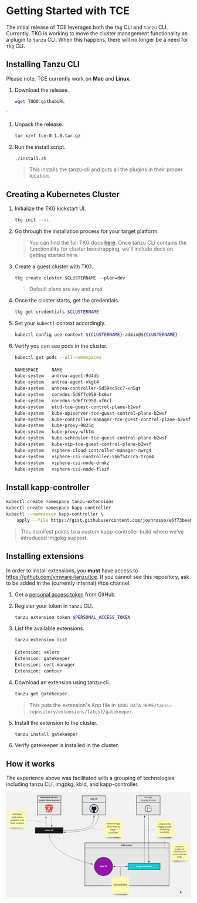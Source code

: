 # Getting Started with TCE

The initial release of TCE leverages both the `tkg` CLI and `tanzu` CLI.
Currently, TKG is working to move the cluster management functionality as a
plugin to `tanzu` CLI. When this happens, there will no longer be a need for
`tkg` CLI.

## Installing Tanzu CLI

Please note, TCE currently work on **Mac** and **Linux**.

1. Download the release.

    ```sh
    wget TODO:githubURL
    ```
`
1. Unpack the release.

    ```sh
    tar xzvf tce-0.1.0.tar.gz
    ```

1. Run the install script.

    ```sh
    ./install.sh
    ```

    > This installs the tanzu-cli and puts all the plugins in their proper
    location.

## Creating a Kubernetes Cluster

1. Initialize the TKG kickstart UI.

    ```sh
    tkg init --ui
    ```

1. Go through the installation process for your target platform.

    > You can find the full TKG docs
      [here](https://docs.vmware.com/en/VMware-Tanzu-Kubernetes-Grid/1.2/vmware-tanzu-kubernetes-grid-12/GUID-mgmt-clusters-deploy-management-clusters.html).
      Once tanzu CLI contains the functionality for cluster boostrapping, we'll
      include docs on getting started here.

1. Create a guest cluster with TKG.

    ```
    tkg create cluster $CLUSTERNAME --plan=dev
    ```

    > Default plans are `dev` and `prod`.

1. Once the cluster starts, get the credentials.

    ```sh
    tkg get credentials $CLUSTERNAME
    ```

1. Set your `kubectl` context accordingly.

    ```sh
    kubectl config use-context ${CLUSTERNAME}-admin@${CLUSTERNAME}
    ```

1. Verify you can see pods in the cluster.

    ```sh
    kubectl get pods --all-namespaces

    NAMESPACE     NAME                                                    READY   STATUS    RESTARTS   AGE
    kube-system   antrea-agent-9d4db                                      2/2     Running   0          3m42s
    kube-system   antrea-agent-vkgt4                                      2/2     Running   1          5m48s
    kube-system   antrea-controller-5d594c5cc7-vn5gt                      1/1     Running   0          5m49s
    kube-system   coredns-5d6f7c958-hs6vr                                 1/1     Running   0          5m49s
    kube-system   coredns-5d6f7c958-xf6cl                                 1/1     Running   0          5m49s
    kube-system   etcd-tce-guest-control-plane-b2wsf                      1/1     Running   0          5m56s
    kube-system   kube-apiserver-tce-guest-control-plane-b2wsf            1/1     Running   0          5m56s
    kube-system   kube-controller-manager-tce-guest-control-plane-b2wsf   1/1     Running   0          5m56s
    kube-system   kube-proxy-9825q                                        1/1     Running   0          5m48s
    kube-system   kube-proxy-wfktm                                        1/1     Running   0          3m42s
    kube-system   kube-scheduler-tce-guest-control-plane-b2wsf            1/1     Running   0          5m56s
    kube-system   kube-vip-tce-guest-control-plane-b2wsf                  1/1     Running   0          5m56s
    kube-system   vsphere-cloud-controller-manager-nwrg4                  1/1     Running   2          5m48s
    kube-system   vsphere-csi-controller-5b6f54ccc5-trgm4                 5/5     Running   0          5m49s
    kube-system   vsphere-csi-node-drnkz                                  3/3     Running   0          5m48s
    kube-system   vsphere-csi-node-flszf                                  3/3     Running   0          3m42s
    ```

## Install kapp-controller

```sh
kubectl create namespace tanzu-extensions
kubectl create namespace kapp-controller
kubectl --namespace kapp-controller \
    apply --file https://gist.githubusercontent.com/joshrosso/e6f73bee6ade35b1be5280be4b6cb1de/raw/b9f8570531857b75a90c1e961d0d134df13adcf1/kapp-controller-build.yaml
```

> This manifest points to a custom kapp-controller build where we've introduced
  imgpkg support.

## Installing extensions

In order to install extensions, you **must** have access to
https://github.com/vmware-tanzu/tce. If you cannot see this repository, ask to
be added in the (currently internal) #tce channel.

1. Get a [personal access
   token](https://docs.github.com/en/github/authenticating-to-github/creating-a-personal-access-token)
   from GitHub.

1. Register your token in `tanzu` CLI.

    ```sh
    tanzu extension token $PERSONAL_ACCESS_TOKEN
    ```

1. List the available extensions.

    ```sh
    tanzu extension list

    Extension: velero
    Extension: gatekeeper
    Extension: cert-manager
    Extension: contour
    ```

1. Download an extension using tanzu-cli.

    ```sh
    tanzu get gatekeeper
    ```

    > This puts the extension's App file in
    `$XDG_DATA_HOME/tanzu-repository/extensions/latest/gatekeeper`.

1. Install the extension to the cluster.

    ```sh
    tanzu install gatekeeper
    ```

1. Verify gatekeeper is installed in the cluster.

## How it works

The experience above was facilitated with a grouping of technologies including
tanzu CLI, imgpkg, kbld, and kapp-controller.

![january-tce-flow.png](./images/january-tce-flow.png)



